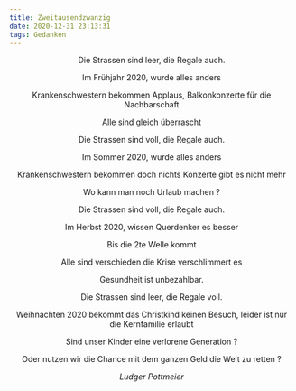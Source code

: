 ```yaml
---
title: Zweitausendzwanzig
date: 2020-12-31 23:13:31
tags: Gedanken
---
```

<center>


Die Strassen sind leer,
die Regale auch.

Im Frühjahr 2020, wurde alles anders

Krankenschwestern bekommen Applaus,
Balkonkonzerte für die Nachbarschaft

Alle sind gleich
überrascht


Die Strassen sind voll,
die Regale auch.

Im Sommer 2020, wurde alles anders

Krankenschwestern bekommen doch nichts 
Konzerte gibt es nicht mehr

Wo kann man noch Urlaub machen ?


Die Strassen sind voll,
die Regale auch.

Im Herbst 2020, wissen Querdenker es besser

Bis die 2te Welle kommt

Alle sind verschieden
die Krise verschlimmert es

Gesundheit ist unbezahlbar.

Die Strassen sind leer,
die Regale voll.

Weihnachten 2020 
bekommt das Christkind keinen Besuch,
leider ist nur die Kernfamilie erlaubt

Sind unser Kinder eine verlorene Generation ?

Oder nutzen wir die Chance mit dem ganzen Geld
die Welt zu retten ?

_Ludger Pottmeier_

</center>
